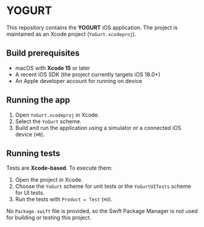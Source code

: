 # YOGURT

This repository contains the **YOGURT** iOS application. The project is maintained as an Xcode project (`YoGurt.xcodeproj`).

## Build prerequisites

- macOS with **Xcode 15** or later
- A recent iOS SDK (the project currently targets iOS 18.0+)
- An Apple developer account for running on device

## Running the app

1. Open `YoGurt.xcodeproj` in Xcode.
2. Select the `YoGurt` scheme.
3. Build and run the application using a simulator or a connected iOS device (`⌘R`).

## Running tests

Tests are **Xcode-based**. To execute them:

1. Open the project in Xcode.
2. Choose the `YoGurt` scheme for unit tests or the `YoGurtUITests` scheme for UI tests.
3. Run the tests with `Product ▸ Test` (`⌘U`).

No `Package.swift` file is provided, so the Swift Package Manager is not used for building or testing this project.
